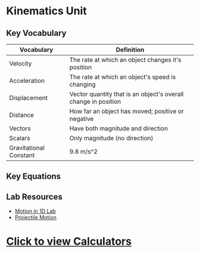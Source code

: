 # Kinematics Unit

## Key Vocabulary

| Vocabulary | Definition | 
| --- | --- | 
| Velocity | The rate at which an object changes it's position | 
| Acceleration | The rate at which an object's speed is changing | 
| Displacement | Vector quantity that is an object's overall change in position | 
| Distance | How far an object has moved; positive or negative | 
| Vectors | Have both magnitude and direction| 
| Scalars | Only magnitude (no direction) | 
| Gravitational Constant | 9.8 m/s^2 | 

## Key Equations



## Lab Resources

- [Motion in 1D Lab](https://docs.google.com/document/d/1G5cvOHB_3eZGqAZmQ4kzfF_Z_tU9lckY6D8DC3RU3SM/edit?usp=sharing)
- [Projectile Motion](https://docs.google.com/document/d/1m1CKRDgzh3C2ivIY-bmgMxJlrK7moY1H389la-U8y-g/edit)



# [Click to view Calculators](https://bgt072105.github.io/CSA-tri1-teamrepo/kinematicscalculator/)